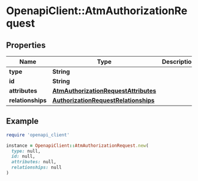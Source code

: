 # OpenapiClient::AtmAuthorizationRequest

## Properties

| Name | Type | Description | Notes |
| ---- | ---- | ----------- | ----- |
| **type** | **String** |  | [optional] |
| **id** | **String** |  | [optional] |
| **attributes** | [**AtmAuthorizationRequestAttributes**](AtmAuthorizationRequestAttributes.md) |  | [optional] |
| **relationships** | [**AuthorizationRequestRelationships**](AuthorizationRequestRelationships.md) |  |  |

## Example

```ruby
require 'openapi_client'

instance = OpenapiClient::AtmAuthorizationRequest.new(
  type: null,
  id: null,
  attributes: null,
  relationships: null
)
```

